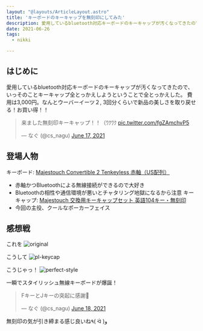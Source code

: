 ```yaml
---
layout: "@layouts/ArticleLayout.astro"
title: 'キーボードのキーキャップを無刻印にしてみた'
description: 愛用しているbluetooth対応キーボードのキーキャップが汚くなってきたので、いっそのことキーキャップ全とっかえしようということで全とっかえした。
date: 2021-06-26
tags:
  - nikki

---
```


## はじめに

愛用しているbluetooth対応キーボードのキーキャップが汚くなってきたので、いっそのことキーキャップ全とっかえしようということで全とっかえした。
費用は3,000円。なんとウーバーイーツ２, 3回分くらいで新品の美しさを取り戻せる！お買い得！！

<blockquote class="twitter-tweet"><p lang="ja" dir="ltr">来ました無刻印キーキャップ！！（ﾜｸﾜｸ <a href="https://t.co/fgZAmchvP5">pic.twitter.com/fgZAmchvP5</a></p>&mdash; なぐ (@cs_nagu) <a href="https://twitter.com/cs_nagu/status/1405468190113603589?ref_src=twsrc%5Etfw">June 17, 2021</a></blockquote> <script async src="https://platform.twitter.com/widgets.js" charset="utf-8"></script>

## 登場人物

キーボード: [Majestouch Convertible 2 Tenkeyless 赤軸（US配列）](https://www.diatec.co.jp/products/det.php?prod_c=2643)
- 赤軸かつBluetoothによる無線接続ができるので大好き
- Bluetoothの相性や通信環境が悪いとチャタリング地獄になるから注意
キーキャップ: [Majestouch 交換用キーキャップセット 英語104キー・無刻印](https://www.diatec.co.jp/shop/det.php?prod_c=1838)
- 今回の主役、クールなポーカーフェイス

## 感想戦

これを
![original](/images/pl-keyboard/original.jpg 'original')

こうして
![pl-keycap](/images/pl-keyboard/pl-keycap.jpg 'pl-keycap')

こうじゃっ！
![perfect-style](/images/pl-keyboard/perfect-style.jpg 'perfect-style')

一瞬でスタイリッシュ無線キーボードが爆誕！

<blockquote class="twitter-tweet"><p lang="ja" dir="ltr">FキーとJキーの突起に感謝🎉</p>&mdash; なぐ (@cs_nagu) <a href="https://twitter.com/cs_nagu/status/1405878854980227073?ref_src=twsrc%5Etfw">June 18, 2021</a></blockquote> <script async src="https://platform.twitter.com/widgets.js" charset="utf-8"></script>

無刻印の気が引き締まる感じ良いね٩( ᐛ )و